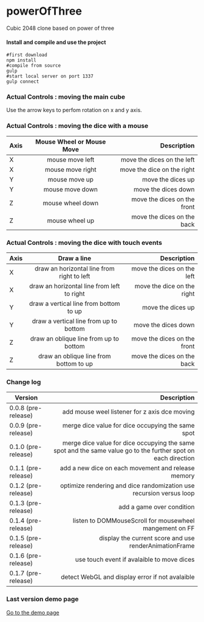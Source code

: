 powerOfThree
============

Cubic 2048 clone based on power of three

#### Install and compile and use the project

```shell
#first download
npm install
#compile from source
gulp
#start local server on port 1337
gulp connect
```

### Actual Controls : moving the main cube

Use the arrow keys to perfom rotation on x and y axis.

### Actual Controls : moving the dice with a mouse

| Axis          | Mouse Wheel or Mouse Move| Description  |
| ------------- |:-------------:| -----:|
| X | mouse move left  | move the dices on the  left|
| X | mouse move right | move the dice on the  right|
| Y | mouse move up | move the dices up|
| Y | mouse move down | move the dices down|
| Z | mouse wheel down | move the dices on the front|
| Z | mouse wheel up| move the dices on the back|

### Actual Controls : moving the dice with touch events

| Axis          | Draw a line| Description  |
| ------------- |:-------------:| -----:|
| X | draw an horizontal line from right to left | move the dices on the  left|
| X | draw an horizontal line from left to right | move the dice on the  right|
| Y | draw a vertical line from bottom to up | move the dices up|
| Y | draw a vertical line from up to bottom | move the dices down|
| Z | draw an oblique line from up to bottom  | move the dices on the front|
| Z | draw an oblique line from bottom to up | move the dices on the back|

### Change log

| Version| Description  |
| ------------- |-----:|
|0.0.8 (pre-release)| add mouse weel listener for z axis dce moving|
|0.0.9 (pre-release)| merge dice value for dice occupying the same spot|
|0.1.0 (pre-release)| merge dice value for dice occupying the same spot and the same value go to the further spot on each direction|
|0.1.1 (pre-release)| add a new dice on each movement and release memory|
|0.1.2 (pre-release)| optimize rendering and dice randomization use recursion versus loop|
|0.1.3 (pre-release)| add a game over condition|
|0.1.4 (pre-release)| listen to DOMMouseScroll for mousewheel mangement on FF|
|0.1.5 (pre-release)| display the current score and use renderAnimationFrame|
|0.1.6 (pre-release)| use touch event if avalaible to move dices|
|0.1.7 (pre-release)| detect WebGL and display error if not avalaible|


### Last version demo page

[Go to the demo page](http://evifere.lescigales.org/powerofThree/)

